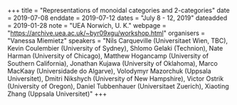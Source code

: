 +++
title = "Representations of monoidal categories and 2-categories"
date = 2019-07-08
enddate = 2019-07-12
dates = "July 8 - 12, 2019"
dateadded = 2019-01-28
note = "UEA Norwich, U. K."
webpage = "https://archive.uea.ac.uk/~byr09xgu/workshop.html"
organisers = "Vanessa Miemietz"
speakers = "Nils Carqueville (Universitaet Wien, TBC), Kevin Coulembier (University of Sydney), Shlomo Gelaki (Technion), Nate Harman (University of Chicago), Matthew Hogancamp (University of Southern California), Jonathan Kujawa (University of Oklahoma), Marco MacKaay (Universidade do Algarve), Volodymyr Mazorchuk (Uppsala Universitet), Dmitri Nikshych (University of New Hampshire), Victor Ostrik (University of Oregon), Daniel Tubbenhauer (Universitaet Zuerich), Xiaoting Zhang (Uppsala Universitet)"
+++

